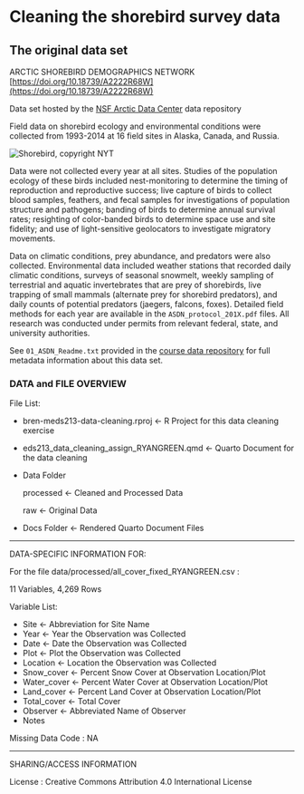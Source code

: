 # Cleaning the shorebird survey data 


## The original data set

ARCTIC SHOREBIRD DEMOGRAPHICS NETWORK [https://doi.org/10.18739/A2222R68W](https://doi.org/10.18739/A2222R68W)

Data set hosted by the [NSF Arctic Data Center](https://arcticdata.io) data repository 

Field data on shorebird ecology and environmental conditions were collected from 1993-2014 at 16 field sites in Alaska, Canada, and Russia.

![Shorebird, copyright NYT](https://static01.nyt.com/images/2017/09/10/nyregion/10NATURE1/10NATURE1-superJumbo.jpg?quality=75&auto=webp)

Data were not collected every year at all sites. Studies of the population ecology of these birds included nest-monitoring to determine the timing of reproduction and reproductive success; live capture of birds to collect blood samples, feathers, and fecal samples for investigations of population structure and pathogens; banding of birds to determine annual survival rates; resighting of color-banded birds to determine space use and site fidelity; and use of light-sensitive geolocators to investigate migratory movements. 

Data on climatic conditions, prey abundance, and predators were also collected. Environmental data included weather stations that recorded daily climatic conditions, surveys of seasonal snowmelt, weekly sampling of terrestrial and aquatic invertebrates that are prey of shorebirds, live trapping of small mammals (alternate prey for shorebird predators), and daily counts of potential predators (jaegers, falcons, foxes). Detailed field methods for each year are available in the `ASDN_protocol_201X.pdf` files. All research was conducted under permits from relevant federal, state, and university authorities.

See `01_ASDN_Readme.txt` provided in the [course data repository](https://github.com/UCSB-Library-Research-Data-Services/bren-meds213-spring-2024-class-data) for full metadata information about this data set.

### DATA and FILE OVERVIEW

File List:

- bren-meds213-data-cleaning.rproj <- R Project for this data cleaning exercise
- eds213_data_cleaning_assign_RYANGREEN.qmd <- Quarto Document for the data cleaning

- Data Folder
  
  processed <- Cleaned and Processed Data

  raw <- Original Data

- Docs Folder <- Rendered Quarto Document Files

_______

DATA-SPECIFIC INFORMATION FOR:

For the file  data/processed/all_cover_fixed_RYANGREEN.csv : 

11 Variables, 4,269 Rows

Variable List: 

- Site <- Abbreviation for Site Name
- Year <- Year the Observation was Collected
- Date <- Date the Observation was Collected
- Plot <- Plot the Observation was Collected
- Location <- Location the Observation was Collected
- Snow_cover <- Percent Snow Cover at Observation Location/Plot
- Water_cover <- Percent Water Cover at Observation Location/Plot
- Land_cover <- Percent Land Cover at Observation Location/Plot
- Total_cover <- Total Cover
- Observer <- Abbreviated Name of Observer
- Notes

Missing Data Code : NA
_______

SHARING/ACCESS INFORMATION

License : Creative Commons Attribution 4.0 International License


